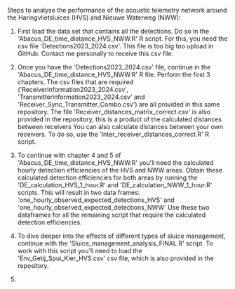 Steps to analyse the performance of the acoustic telemetry network around the Haringvlietsluices (HVS) and Nieuwe Waterweg (NWW):

 1. First load the data set that contains all the detections. Do so in the 'Abacus_DE_time_distance_HVS_NWW.R' R script.
    For this, you need the csv file 'Detections2023_2024.csv'. This file is too big too upload in GitHub. Contact me personally to receive this csv file.

2. Once you have the 'Detections2023_2024.csv' file, continue in the 'Abacus_DE_time_distance_HVS_NWW.R' R file. Perform the first 3 chapters. 
   The csv files that are required ('Receiverinformation2023_2024.csv', 'Transmitterinformation2023_2024.csv' and 'Receiver_Sync_Transmitter_Combo.csv') are all provided in this same repository.
   The file 'Receiver_distances_matrix_correct.csv' is also provided in the repository, this is a product of the calculated distances between receivers
   You can also calculate distances between your own receivers. To do so, use the 'Inter_receiver_distances_correct.R' R script. 

3. To continue with chapter 4 and 5 of 'Abacus_DE_time_distance_HVS_NWW.R' you'll need the calculated hourly detection efficiencies of the HVS and NWW areas. 
   Obtain these calculated detection efficiencies for both areas by running the 'DE_calculation_HVS_1_hour.R' and 'DE_calculation_NWW_1_hour.R' scripts. 
   This will result in two data frames: 'one_hourly_observed_expected_detections_HVS' and 'one_hourly_observed_expected_detections_NWW'
   Use these two dataframes for all the remaining script that require the calculated detection efficiencies.

4. To dive deeper into the effects of different types of sluice management, continue with the 'Sluice_management_analysis_FINAL.R' script. To work with this script you'll need to load the 'Env_Getij_Spui_Kier_HVS.csv' csv file, which is also provided in the repository. 

5. 
